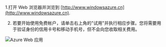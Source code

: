 1.打开 Web 浏览器并浏览到 [http://www.windowsazure.cn](http://www.windowsazure.cn).

2. 若要开始使用免费帐户，请单击右上角的"试用"并执行相应步骤。您将需要用于验证身份的信用卡号和移动手机号，但不会向您收取相关费用。

 ![Azure Web 应用][0]

[0]: ./media/create-azure-account/freetrialonwindowsazurehomepage.png

<!--HONumber=41-->
